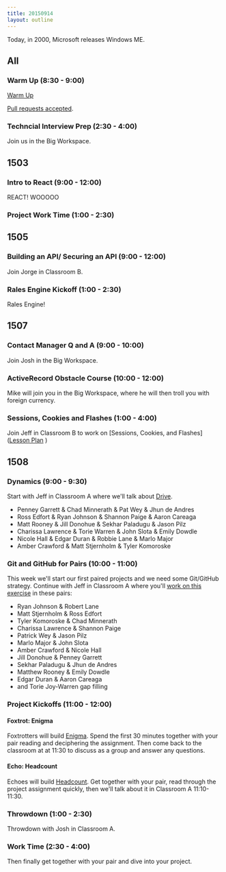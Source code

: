 ```yaml
---
title: 20150914
layout: outline
---
```


Today, in 2000, Microsoft releases Windows ME.

## All

### Warm Up (8:30 - 9:00)

[Warm Up](https://thewarmup.herokuapp.com)

[Pull requests accepted](https://github.com/mikedao/the-warm-up).

### Techncial Interview Prep (2:30 - 4:00)

Join us in the Big Workspace.


## 1503

### Intro to React (9:00 - 12:00)

REACT! WOOOOO

### Project Work Time (1:00 - 2:30)


## 1505

### Building an API/ Securing an API (9:00 - 12:00)

Join Jorge in Classroom B.

### Rales Engine Kickoff (1:00 - 2:30)

Rales Engine!


## 1507

### Contact Manager Q and A (9:00 - 10:00)

Join Josh in the Big Workspace.

### ActiveRecord Obstacle Course (10:00 - 12:00)

Mike will join you in the Big Workspace, where he will then troll you with foreign currency.

### Sessions, Cookies and Flashes (1:00 - 4:00)

Join Jeff in Classroom B to work on [Sessions, Cookies, and Flashes]([Lesson Plan](https://github.com/turingschool/lesson_plans/blob/master/ruby_02-web_applications_with_ruby/sessions_cookies_and_flashes.markdown)
)

## 1508

### Dynamics (9:00 - 9:30)

Start with Jeff in Classroom A where we'll talk about [Drive](https://github.com/turingschool/dynamics/blob/master/drive.markdown).

* Penney Garrett & Chad Minnerath & Pat Wey & Jhun de Andres
* Ross Edfort & Ryan Johnson & Shannon Paige & Aaron Careaga
* Matt Rooney & Jill Donohue & Sekhar Paladugu & Jason Pilz
* Charissa Lawrence & Torie Warren & John Slota & Emily Dowdle
* Nicole Hall & Edgar Duran & Robbie Lane & Marlo Major
* Amber Crawford & Matt Stjernholm & Tyler Komoroske

### Git and GitHub for Pairs (10:00 - 11:00)

This week we'll start our first paired projects and we need some Git/GitHub
strategy. Continue with Jeff in Classroom A where you'll [work on this exercise](https://github.com/turingschool/lesson_plans/blob/master/ruby_01-object_oriented_programming_with_ruby/git_and_github_for_pairs.markdown) in these pairs:

* Ryan Johnson & Robert Lane
* Matt Stjernholm & Ross Edfort
* Tyler Komoroske & Chad Minnerath
* Charissa Lawrence & Shannon Paige
* Patrick Wey & Jason Pilz
* Marlo Major & John Slota
* Amber Crawford & Nicole Hall
* Jill Donohue & Penney Garrett
* Sekhar Paladugu & Jhun de Andres
* Matthew Rooney & Emily Dowdle
* Edgar Duran & Aaron Careaga
* and Torie Joy-Warren gap filling

### Project Kickoffs (11:00 - 12:00)

#### Foxtrot: Enigma

Foxtrotters will build [Enigma](https://github.com/turingschool/curriculum/blob/master/source/projects/enigma.markdown). Spend the first 30 minutes together with your pair reading and deciphering the assignment. Then come
back to the classroom at at 11:30 to discuss as a group and answer any questions.

#### Echo: Headcount

Echoes will build [Headcount](https://github.com/turingschool/curriculum/blob/master/source/projects/headcount.markdown). Get together with your pair, read through the project assignment quickly, then we'll talk about it in Classroom A 11:10-11:30.

### Throwdown (1:00 - 2:30)

Throwdown with Josh in Classroom A.

### Work Time (2:30 - 4:00)

Then finally get together with your pair and dive into your project.

